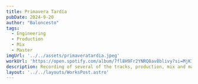 ```yaml
---
title: Primavera Tardía
pubDate: 2024-9-20
author: "Baloncesto"
tags:
  - Engineering
  - Production
  - Mix
  - Master
imgUrl: '../../assets/primaveratardia.jpeg'
workUrl: 'https://open.spotify.com/album/7fl8H9Fr2YNRQ8av8blivy?si=MjK16zQqSE6KZd5L50zeXQ'
description: Recording of several of the tracks, production, mix and master of full project.
layout: '../../layouts/WorksPost.astro'
---
```


